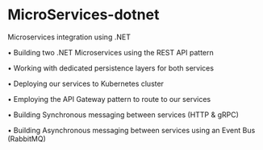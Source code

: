 # MicroServices-dotnet
Microservices integration using .NET



• Building two .NET Microservices using the REST API pattern

• Working with dedicated persistence layers for both services

• Deploying our services to Kubernetes cluster

• Employing the API Gateway pattern to route to our services

• Building Synchronous messaging between services (HTTP & gRPC)

• Building Asynchronous messaging between services using an Event Bus (RabbitMQ)
